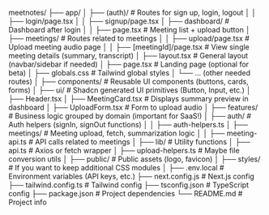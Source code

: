 meetnotes/
├── app/
│   ├── (auth)/                 # Routes for sign up, login, logout
│   │   ├── login/page.tsx
│   │   ├── signup/page.tsx
│   ├── dashboard/               # Dashboard after login
│   │   ├── page.tsx              # Meeting list + upload button
│   ├── meetings/                # Routes related to meetings
│   │   ├── upload/page.tsx       # Upload meeting audio page
│   │   ├── [meetingId]/page.tsx  # View single meeting details (summary, transcript)
│   ├── layout.tsx               # General layout (navbar/sidebar if needed)
│   ├── page.tsx                 # Landing page (optional for beta)
│   ├── globals.css              # Tailwind global styles
│   └── ... (other needed routes)
│
├── components/                  # Reusable UI components (buttons, cards, forms)
│   ├── ui/                      # Shadcn generated UI primitives (Button, Input, etc.)
│   ├── Header.tsx
│   ├── MeetingCard.tsx          # Displays summary preview in dashboard
│   ├── UploadForm.tsx           # Form to upload audio
│
├── features/                    # Business logic grouped by domain (important for SaaS!)
│   ├── auth/                    # Auth helpers (signIn, signOut functions)
│   │   ├── auth-helpers.ts
│   ├── meetings/                # Meeting upload, fetch, summarization logic
│   │   ├── meeting-api.ts        # API calls related to meetings
│
├── lib/                         # Utility functions
│   ├── api.ts                   # Axios or fetch wrapper
│   ├── upload-helpers.ts        # Maybe file conversion utils
│
├── public/                      # Public assets (logo, favicon)
│
├── styles/                      # If you want to keep additional CSS modules
│
├── .env.local                   # Environment variables (API keys, etc.)
├── next.config.js                # Next.js config
├── tailwind.config.ts            # Tailwind config
├── tsconfig.json                 # TypeScript config
├── package.json                  # Project dependencies
└── README.md                     # Project info
